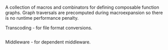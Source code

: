 A collection of macros and combinators for defining composable function graphs. Graph
traversals are precomputed during macroexpansion so there is no runtime performance penalty.


Transcoding - for file format conversions.

```clojure

```


Middleware - for dependent middleware.

```clojure 

```



